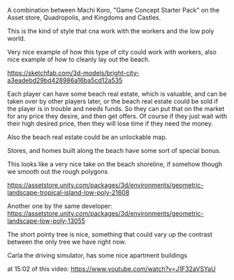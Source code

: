 A combination between Machi Koro, "Game Concept Starter Pack" on the Asset store, Quadropolis, and Kingdoms and Castles.

This is the kind of style that cna work with the workers and the low poly world.

Very nice example of how this type of city could work with workers, also nice example of how to cleanly lay out the beach.

https://sketchfab.com/3d-models/bright-city-a3eadebd29bd428986a16ba5cd12a535

Each player can have some beach real estate, which is valuable, and can be taken over by other players later, or the beach real estate could be sold if the player is in trouble and needs funds. So they can put that on the market for any price they desire, and then get offers. Of course if they just wait with their high desired price, then they will lose time if they need the money.

Also the beach real estate could be an unlockable map.

Stores, and homes built along the beach have some sort of special bonus.


This looks like a very nice take on the beach shoreline, if somehow though we smooth out the rough polygons

https://assetstore.unity.com/packages/3d/environments/geometric-landscape-tropical-island-low-poly-21608


Another one by the same developer: https://assetstore.unity.com/packages/3d/environments/geometric-landscape-low-poly-13055

The short pointy tree is nice, something that could vary up the contrast between the only tree we have right now. 



Carla the driving simulator, has some nice apartment buildings

at 15:02 of this video: https://www.youtube.com/watch?v=J1F32aVSYaU


